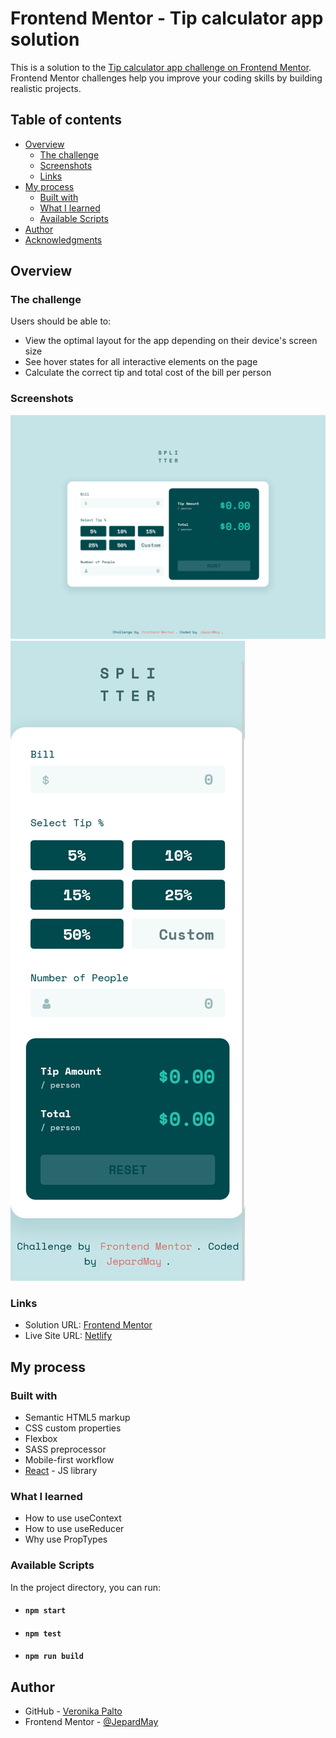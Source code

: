 # Frontend Mentor - Tip calculator app solution

This is a solution to the [Tip calculator app challenge on Frontend Mentor](https://www.frontendmentor.io/challenges/tip-calculator-app-ugJNGbJUX). Frontend Mentor challenges help you improve your coding skills by building realistic projects.

## Table of contents

- [Overview](#overview)
  - [The challenge](#the-challenge)
  - [Screenshots](#screenshots)
  - [Links](#links)
- [My process](#my-process)
  - [Built with](#built-with)
  - [What I learned](#what-i-learned)
  - [Available Scripts](#available-scripts)
- [Author](#author)
- [Acknowledgments](#acknowledgments)

## Overview

### The challenge

Users should be able to:

- View the optimal layout for the app depending on their device's screen size
- See hover states for all interactive elements on the page
- Calculate the correct tip and total cost of the bill per person

### Screenshots

![Desktop view](./screenshot.png) ![Mobile view](./screenshot-mobile.png)

### Links

- Solution URL: [Frontend Mentor](https://your-solution-url.com)
- Live Site URL: [Netlify](https://heuristic-lichterman-e684b3.netlify.app/)

## My process

### Built with

- Semantic HTML5 markup
- CSS custom properties
- Flexbox
- SASS preprocessor
- Mobile-first workflow
- [React](https://reactjs.org/) - JS library

### What I learned

- How to use useContext
- How to use useReducer
- Why use PropTypes

### Available Scripts

In the project directory, you can run:

- #### `npm start`
- #### `npm test`
- #### `npm run build`

## Author

- GitHub - [Veronika Palto](https://github.com/JepardMay)
- Frontend Mentor - [@JepardMay](https://www.frontendmentor.io/profile/JepardMay)

